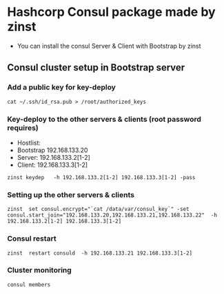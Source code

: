 # Hashcorp Consul package made by zinst 
* You can install the consul Server & Client with Bootstrap by zinst

## Consul cluster setup in Bootstrap server
### Add a public key for key-deploy
```
cat ~/.ssh/id_rsa.pub > /root/authorized_keys
```

### Key-deploy to the other servers & clients (root password requires)
* Hostlist:
 * Bootstrap  192.168.133.20
 * Server: 192.168.133.2[1-2]
 * Client: 192.168.133.3[1-2]
```
zinst keydep   -h 192.168.133.2[1-2] 192.168.133.3[1-2] -pass
```

### Setting up the other servers & clients
```
zinst  set consul.encrypt="`cat /data/var/consul_key`" -set consul.start_join="192.168.133.20,192.168.133.21,192.168.133.22"  -h 192.168.133.2[1-2] 192.168.133.3[1-2]
```

### Consul restart
```
zinst  restart consuld  -h 192.168.133.21 192.168.133.3[1-2]
```

### Cluster monitoring
```
consul members
```
